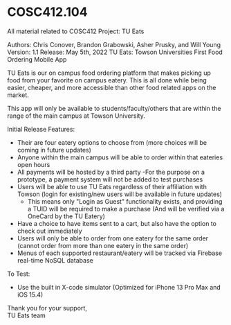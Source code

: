 # COSC412.104
All material related to COSC412 Project: TU Eats

Authors: Chris Conover, Brandon Grabowski, Asher Prusky, and Will Young
Version: 1.1
Release: May 5th, 2022
TU Eats: Towson Universities First Food Ordering Mobile App

TU Eats is our on campus food ordering platform that makes picking up food from your favorite on campus eatery.
This is all done while being easier, cheaper, and more accessible than other food related apps on the market.

This app will only be available to students/faculty/others that are within the range of the main campus at Towson University.

Initial Release Features:
- Their are four eatery options to choose from (more choices will be coming in future updates)
- Anyone within the main campus will be able to order within that eateries open hours
- All payments will be hosted by a third party
    -For the purpose on a prototype, a payment system will not be added to test purchases
- Users will be able to use TU Eats regardless of their affiliation with Towson (login for existing/new users will be available in future updates)
    - This means only "Login as Guest" functionality exists, and providing a TUID  will be required to make a purchase (And will be verified via a OneCard by the TU Eatery)
- Have a choice to have items sent to a cart, but also have the option to check out immediately
- Users will only be able to order from one eatery for the same order (cannot order from more than one eatery in the same order)
- Menus of each supported restaurant/eatery will be tracked via Firebase real-time NoSQL database

To Test:
- Use the built in X-code simulator (Optimized for iPhone 13 Pro Max and iOS 15.4)

Thank you for your support,    
TU Eats team
